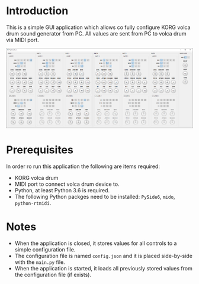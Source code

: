 # Introduction

This is a simple GUI application which allows co fully configure KORG volca drum sound generator from PC.
All values are sent from PC to volca drum via MIDI port.

![main-window.png](main-window.png)

# Prerequisites

In order ro run this application the following are items required:
- KORG volca drum
- MIDI port to connect volca drum device to.
- Python, at least Python 3.6 is required.
- The following Python packges need to be installed: `PySide6`, `mido`, `python-rtmidi`.

# Notes

- When the application is closed, it stores values for all controls to a simple configuration file.
- The configuration file is named `config.json` and it is placed side-by-side with the `main.py` file.
- When the application is started, it loads all previously stored values from the configuration file (if exists).

